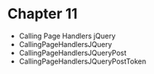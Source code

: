 # Chapter 11

- Calling Page Handlers jQuery
- CallingPageHandlersJQuery
- CallingPageHandlersJQueryPost
- CallingPageHandlersJQueryPostToken